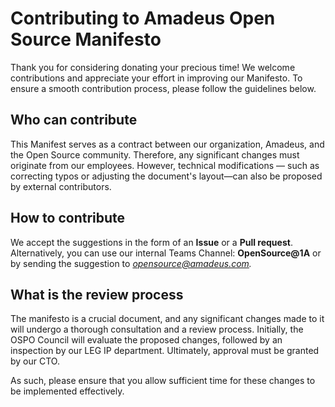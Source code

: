 # Contributing to Amadeus Open Source Manifesto
Thank you for considering donating your precious time! We welcome contributions and appreciate your effort in improving our Manifesto. To ensure a smooth contribution process, please follow the guidelines below.

## Who can contribute
This Manifest serves as a contract between our organization, Amadeus, and the Open Source community. Therefore, any significant changes must originate from our employees. However, technical modifications — such as correcting typos or adjusting the document's layout—can also be proposed by external contributors.

## How to contribute
We accept the suggestions in the form of an **Issue** or a **Pull request**. Alternatively, you can use our internal Teams Channel: **OpenSource@1A** or by sending the suggestion to *opensource@amadeus.com.*

## What is the review process
The manifesto is a crucial document, and any significant changes made to it will undergo a thorough consultation and a review process. Initially, the OSPO Council will evaluate the proposed changes, followed by an inspection by our LEG IP department. Ultimately, approval must be granted by our CTO. 

As such, please ensure that you allow sufficient time for these changes to be implemented effectively.
